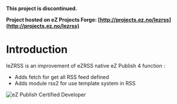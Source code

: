**This project is discontinued.**

__Project hosted on eZ Projects Forge: [http://projects.ez.no/lezrss](http://projects.ez.no/lezrss)__

Introduction
============
leZRSS is an improvement of eZRSS native eZ Publish 4 function :

* Adds fetch for get all RSS feed defined
* Adds module rss2 for use template system in RSS

![eZ Publish Certified Developer](http://www.llaumgui.com/images/ezcertdev.png)

